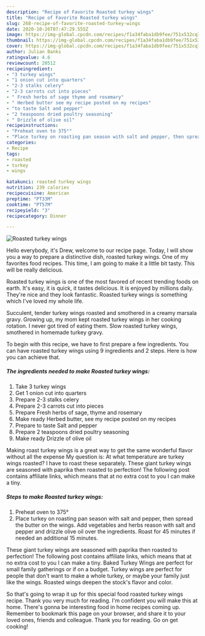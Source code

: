 ```yaml
---
description: "Recipe of Favorite Roasted turkey wings"
title: "Recipe of Favorite Roasted turkey wings"
slug: 268-recipe-of-favorite-roasted-turkey-wings
date: 2020-10-26T07:47:29.555Z
image: https://img-global.cpcdn.com/recipes/f1a34faba1db9fee/751x532cq70/roasted-turkey-wings-recipe-main-photo.jpg
thumbnail: https://img-global.cpcdn.com/recipes/f1a34faba1db9fee/751x532cq70/roasted-turkey-wings-recipe-main-photo.jpg
cover: https://img-global.cpcdn.com/recipes/f1a34faba1db9fee/751x532cq70/roasted-turkey-wings-recipe-main-photo.jpg
author: Julian Banks
ratingvalue: 4.6
reviewcount: 20512
recipeingredient:
- "3 turkey wings"
- "1 onion cut into quarters"
- "2-3 stalks celery"
- "2-3 carrots cut into pieces"
- " Fresh herbs of sage thyme and rosemary"
- " Herbed butter see my recipe posted on my recipes"
- "to taste Salt and pepper"
- "2 teaspoons dried poultry seasoning"
- " Drizzle of olive oil"
recipeinstructions:
- "Preheat oven to 375°"
- "Place turkey on roasting pan season with salt and pepper, then spread the butter on the wings. Add vegetables and herbs reason with salt and pepper and drizzle olive oil over the ingredients. Roast for 45 minutes if needed an additional 15 minutes."
categories:
- Recipe
tags:
- roasted
- turkey
- wings

katakunci: roasted turkey wings 
nutrition: 239 calories
recipecuisine: American
preptime: "PT33M"
cooktime: "PT57M"
recipeyield: "3"
recipecategory: Dinner

---
```



![Roasted turkey wings](https://img-global.cpcdn.com/recipes/f1a34faba1db9fee/751x532cq70/roasted-turkey-wings-recipe-main-photo.jpg)

Hello everybody, it's Drew, welcome to our recipe page. Today, I will show you a way to prepare a distinctive dish, roasted turkey wings. One of my favorites food recipes. This time, I am going to make it a little bit tasty. This will be really delicious.

Roasted turkey wings is one of the most favored of recent trending foods on earth. It's easy, it is quick, it tastes delicious. It is enjoyed by millions daily. They're nice and they look fantastic. Roasted turkey wings is something which I've loved my whole life.

Succulent, tender turkey wings roasted and smothered in a creamy marsala gravy. Growing up, my mom kept roasted turkey wings in her cooking rotation. I never got tired of eating them. Slow roasted turkey wings, smothered in homemade turkey gravy.


To begin with this recipe, we have to first prepare a few ingredients. You can have roasted turkey wings using 9 ingredients and 2 steps. Here is how you can achieve that.

<!--inarticleads1-->

##### The ingredients needed to make Roasted turkey wings:

1. Take 3 turkey wings
1. Get 1 onion cut into quarters
1. Prepare 2-3 stalks celery
1. Prepare 2-3 carrots cut into pieces
1. Prepare  Fresh herbs of sage, thyme and rosemary
1. Make ready  Herbed butter, see my recipe posted on my recipes
1. Prepare to taste Salt and pepper
1. Prepare 2 teaspoons dried poultry seasoning
1. Make ready  Drizzle of olive oil


Making roast turkey wings is a great way to get the same wonderful flavor without all the expense My question is: At what temperature are turkey wings roasted? I have to roast these separately. These giant turkey wings are seasoned with paprika then roasted to perfection! The following post contains affiliate links, which means that at no extra cost to you I can make a tiny. 

<!--inarticleads2-->

##### Steps to make Roasted turkey wings:

1. Preheat oven to 375°
1. Place turkey on roasting pan season with salt and pepper, then spread the butter on the wings. Add vegetables and herbs reason with salt and pepper and drizzle olive oil over the ingredients. Roast for 45 minutes if needed an additional 15 minutes.


These giant turkey wings are seasoned with paprika then roasted to perfection! The following post contains affiliate links, which means that at no extra cost to you I can make a tiny. Baked Turkey Wings are perfect for small family gatherings or if on a budget. Turkey wings are perfect for people that don&#39;t want to make a whole turkey, or maybe your family just like the wings. Roasted wings deepen the stock&#39;s flavor and color. 

So that's going to wrap it up for this special food roasted turkey wings recipe. Thank you very much for reading. I'm confident you will make this at home. There's gonna be interesting food in home recipes coming up. Remember to bookmark this page on your browser, and share it to your loved ones, friends and colleague. Thank you for reading. Go on get cooking!
